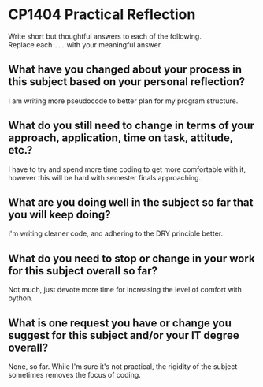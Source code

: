 # CP1404 Practical Reflection

Write short but thoughtful answers to each of the following.  
Replace each `...` with your meaningful answer.

## What have you changed about your process in this subject based on your personal reflection?

I am writing more pseudocode to better plan for my program structure.

## What do you still need to change in terms of your approach, application, time on task, attitude, etc.?

I have to try and spend more time coding to get more comfortable with it, however this will be hard with semester finals approaching.

## What are you doing well in the subject so far that you will keep doing?

I'm writing cleaner code, and adhering to the DRY principle better.

## What do you need to stop or change in your work for this subject overall so far?

Not much, just devote more time for increasing the level of comfort with python.

## What is one request you have or change you suggest for this subject and/or your IT degree overall?

None, so far. While I'm sure it's not practical, the rigidity of the subject sometimes removes the focus of coding.
